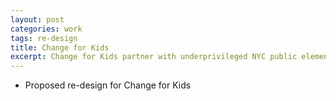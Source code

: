 ```yaml
---
layout: post
categories: work
tags: re-design
title: Change for Kids
excerpt: Change for Kids partner with underprivileged NYC public elementary schools to strengthen literacy, arts, and healthy living
---
```


* Proposed re-design for Change for Kids

<div class="screenshot">
  <div class="screenshot-chrome">
    <img class="cld-hidpi" data-src="http://res.cloudinary.com/gutierrezalex/image/upload/dpr_auto/v1487709574/cfk-screen_smzfct.jpg">
  </div>

  <div class="screenshot-chrome">
    <img class="cld-hidpi" data-src="http://res.cloudinary.com/gutierrezalex/image/upload/dpr_auto/v1487709574/cfk-screen2_okvzcr.jpg">
  </div>

  <div class="screenshot-chrome">
    <img class="cld-hidpi" data-src="http://res.cloudinary.com/gutierrezalex/image/upload/dpr_auto/v1487709573/cfk-screen3_tvrzdn.jpg">
  </div>
</div>
